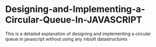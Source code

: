 # Designing-and-Implementing-a-Circular-Queue-In-JAVASCRIPT
This is a detailed explanation of designing and implementing a circular queue in javascript without using any inbuilt datastructures 
